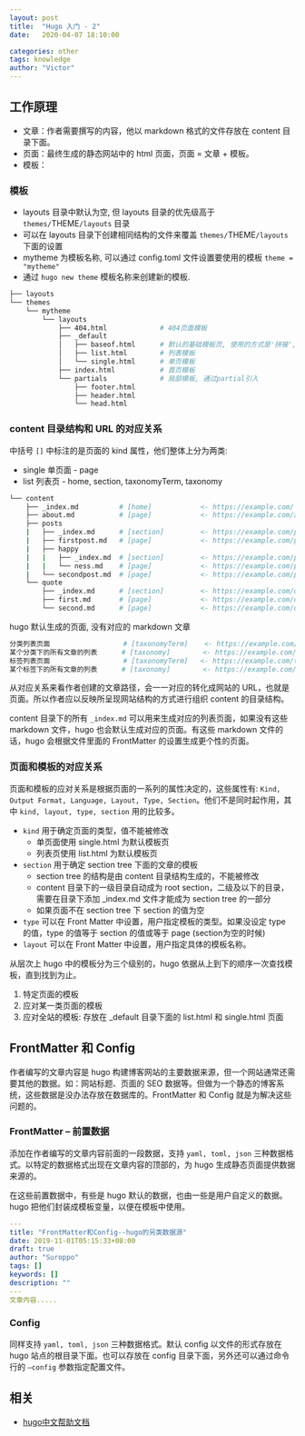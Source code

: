 ```yaml
---
layout: post
title:  "Hugo 入门 - 2"
date:   2020-04-07 18:10:00

categories: other
tags: knowledge
author: "Victor"
---
```


## 工作原理

* 文章：作者需要撰写的内容，他以 markdown 格式的文件存放在 content 目录下面。
* 页面：最终生成的静态网站中的 html 页面，页面 = 文章 + 模板。
* 模板：

### 模板

* layouts 目录中默认为空, 但 layouts 目录的优先级高于 `themes/`THEME`/layouts` 目录
* 可以在 layouts 目录下创建相同结构的文件来覆盖 `themes/`THEME`/layouts` 下面的设置
* mytheme 为模板名称, 可以通过 config.toml 文件设置要使用的模板 `theme = "mytheme"`
* 通过 `hugo new theme` 模板名称来创建新的模板.

```bash
├── layouts
└── themes
    └── mytheme
        └── layouts
            ├── 404.html             # 404页面模板
            ├── _default
            │   ├── baseof.html      # 默认的基础模板页, 使用的方式是'拼接', 而不是'继承'.
            │   ├── list.html        # 列表模板
            │   └── single.html      # 单页模板
            ├── index.html           # 首页模板
            └── partials             # 局部模板, 通过partial引入
                ├── footer.html
                ├── header.html
                └── head.html
```

### content 目录结构和 URL 的对应关系

中括号 `[]` 中标注的是页面的 kind 属性，他们整体上分为两类:

* single 单页面 - page
* list 列表页 - home, section, taxonomyTerm, taxonomy

```bash
└── content
    ├── _index.md          # [home]            <- https://example.com/ **
    ├── about.md           # [page]            <- https://example.com/about/
    ├── posts
    |   ├── _index.md      # [section]         <- https://example.com/posts/ **
    |   ├── firstpost.md   # [page]            <- https://example.com/posts/firstpost/
    |   ├── happy
    |   |   ├── _index.md  # [section]         <- https://example.com/posts/happy/ **
    |   |   └── ness.md    # [page]            <- https://example.com/posts/happy/ness/
    |   └── secondpost.md  # [page]            <- https://example.com/posts/secondpost/
    └── quote
        ├── _index.md      # [section]         <- https://example.com/quote/ **
        ├── first.md       # [page]            <- https://example.com/quote/first/
        └── second.md      # [page]            <- https://example.com/quote/second/
```

hugo 默认生成的页面, 没有对应的 markdown 文章

```bash
分类列表页面                  # [taxonomyTerm]    <- https://example.com/categories/  **
某个分类下的所有文章的列表      # [taxonomy]        <- https://example.com/categories/one-category  **
标签列表页面                  # [taxonomyTerm]   <- https://example.com/tags/  **
某个标签下的所有文章的列表      # [taxonomy]        <- https://example.com/tags/one-tag  **
```

从对应关系来看作者创建的文章路径，会一一对应的转化成网站的 URL，也就是页面。所以作者应以反映所呈现网站结构的方式进行组织 content 的目录结构。

content 目录下的所有 `_index.md` 可以用来生成对应的列表页面，如果没有这些 markdown 文件，hugo 也会默认生成对应的页面。有这些 markdown 文件的话，hugo 会根据文件里面的 FrontMatter 的设置生成更个性的页面。

### 页面和模板的对应关系

页面和模板的应对关系是根据页面的一系列的属性决定的，这些属性有: `Kind, Output Format, Language, Layout, Type, Section`。他们不是同时起作用，其中 `kind, layout, type, section` 用的比较多。

* `kind` 用于确定页面的类型，值不能被修改
  * 单页面使用 single.html 为默认模板页
  * 列表页使用 list.html 为默认模板页
* `section` 用于确定 section tree 下面的文章的模板
  * section tree 的结构是由 content 目录结构生成的，不能被修改
  * content 目录下的一级目录自动成为 root section，二级及以下的目录，需要在目录下添加 _index.md 文件才能成为 section tree 的一部分
  * 如果页面不在 section tree 下 section 的值为空
* `type` 可以在 Front Matter 中设置，用户指定模板的类型。如果没设定 type 的值，type 的值等于 section 的值或等于 page (section为空的时候)
* `layout` 可以在 Front Matter 中设置，用户指定具体的模板名称。

从层次上 hugo 中的模板分为三个级别的，hugo 依据从上到下的顺序一次查找模板，直到找到为止。

1. 特定页面的模板
2. 应对某一类页面的模板
3. 应对全站的模板: 存放在 _default 目录下面的 list.html 和 single.html 页面

## FrontMatter 和 Config

作者编写的文章内容是 hugo 构建博客网站的主要数据来源，但一个网站通常还需要其他的数据。如：网站标题、页面的 SEO 数据等。但做为一个静态的博客系统，这些数据是没办法存放在数据库的。FrontMatter 和 Config 就是为解决这些问题的。

### FrontMatter – 前置数据

添加在作者编写的文章内容前面的一段数据，支持 `yaml, toml, json` 三种数据格式。以特定的数据格式出现在文章内容的顶部的，为 hugo 生成静态页面提供数据来源的。

在这些前置数据中，有些是 hugo 默认的数据，也由一些是用户自定义的数据。hugo 把他们封装成模板变量，以便在模板中使用。

```yaml
---
title: "FrontMatter和Config--hugo的另类数据源"
date: 2019-11-01T05:15:33+08:00
draft: true
author: "Suroppo"
tags: []
keywords: []
description: ""
---
文章内容.....
```

### Config

同样支持 `yaml, toml, json` 三种数据格式。默认 config 以文件的形式存放在 hugo 站点的根目录下面。也可以存放在 config 目录下面，另外还可以通过命令行的 `–config` 参数指定配置文件。




## 相关

* [hugo中文帮助文档](https://hugo.aiaide.com/)
